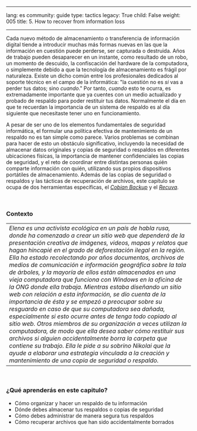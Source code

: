 

---

lang: es
community: guide
type: tactics
legacy: True
child: False
weight: 005
title: 5. How to recover from information loss

---

<p>Cada nuevo método de almacenamiento o transferencia de información digital tiende a introducir muchas más formas nuevas en las que la información en cuestión puede perderse, ser capturada o destruida. Años de trabajo pueden desaparecer en un instante, como resultado de un robo, un momento de descuido, la confiscación del hardware de la computadora, o simplemente debido a que la tecnología de almacenamiento es frágil por naturaleza. Existe un dicho común entre los profesionales dedicados al soporte técnico en el campo de la informática: "la cuestión no es <em>si</em> vas a perder tus datos; sino <em>cuando</em>." Por tanto, <em>cuando</em> esto te ocurra, es extremadamente importante que ya cuentes con un medio actualizado y probado de respaldo para poder restituir tus datos. Normalmente el día en que te recuerdan la importancia de un sistema de respaldo es al día siguiente que necesitaste tener uno en funcionamiento.</p>

<p>A pesar de ser uno de los elementos fundamentales de seguridad informática, el formular una política efectiva de mantenimiento de un respaldo no es tan simple como parece. Varios problemas se combinan para hacer de esto un obstáculo significativo, incluyendo la necesidad de almacenar datos originales y copias de seguridad o respaldos en diferentes ubicaciones físicas, la importancia de mantener confidenciales las copias de seguridad, y el reto de coordinar entre distintas personas quién comparte información con quién, utilizando sus propios dispositivos portátiles de almacenamiento. Además de las copias de seguridad o respaldos y las tácticas de recuperación de archivos, este capítulo se ocupa de dos herramientas específicas, el <a href="/es/glossary#Cobian_Backup" title="Cobian Backup"><em>Cobian Backup</em></a> y el <a href="/es/glossary#Recuva" title="Recuva"><em>Recuva</em></a>.</p>

<p>&nbsp;</p>

<h3 id="Contexto">Contexto</h3>

<table border="0" cellpadding="5" cellspacing="0">
	<tbody>
		<tr>
			<td><em>Elena es una activista ecológica en un país de habla rusa, donde ha comenzado a crear un sitio web que dependerá de la presentación creativa de imágenes, videos, mapas y relatos que hagan hincapié en el grado de deforestación ilegal en la región. Ella ha estado recolectando por años documentos, archivos de medios de comunicación e información geográfica sobre la tala de árboles, y la mayoría de ellos están almacenados en una vieja computadora que funciona con Windows en la oficina de la ONG donde ella trabaja. Mientras estaba diseñando un sitio web con relación a esta información, se dio cuenta de la importancia de ésta y se empezó a preocupar sobre su resguardo en caso de que su computadora sea dañada, especialmente si esto ocurre antes de tenga todo copiado al sitio web. Otros miembros de su organización a veces utilizan la computadora, de modo que ella desea saber cómo restituir sus archivos si alguien accidentalmente borra la carpeta que contiene su trabajo. Ella le pide a su sobrino Nikolai que la ayude a elaborar una estrategia vinculada a la creación y mantenimiento de una copia de seguridad o respaldo.</em></td>
		</tr>
	</tbody>
</table>

<p>&nbsp;</p>

<h3 id="Queaprenderas">¿Qué aprenderás en este capitulo?</h3>

<ul>
	<li>Cómo organizar y hacer un respaldo de tu información</li>
	<li>Dónde debes almacenar tus respaldos o copias de seguridad</li>
	<li>Cómo debes administrar de manera segura tus respaldos</li>
	<li>Cómo recuperar archivos que han sido accidentalmente borrados</li>
</ul>

<p>&nbsp;</p>


